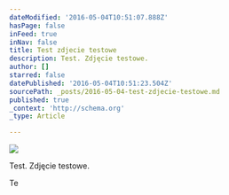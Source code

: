 ```yaml
---
dateModified: '2016-05-04T10:51:07.888Z'
hasPage: false
inFeed: true
inNav: false
title: Test zdjecie testowe
description: Test. Zdjęcie testowe.
author: []
starred: false
datePublished: '2016-05-04T10:51:23.504Z'
sourcePath: _posts/2016-05-04-test-zdjecie-testowe.md
published: true
_context: 'http://schema.org'
_type: Article

---
```

![](https://the-grid-user-content.s3-us-west-2.amazonaws.com/ea98736a-6e17-4756-b26d-a5aabed1838a.jpg)

Test. Zdjęcie testowe.

Te